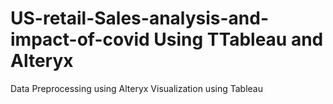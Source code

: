 # US-retail-Sales-analysis-and-impact-of-covid Using TTableau and Alteryx
Data Preprocessing using Alteryx
Visualization using Tableau
